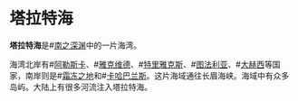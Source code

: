 # 塔拉特海

**塔拉特海**是#[南之深渊](locations/southern-depths)中的一片海湾。

海湾北岸有#[阿勒斯卡](locations/alethkar)、#[雅克维德](locations/jah-keved)、#[特里雅克斯](locations/triax)、#[图法利亚](locations/tu-fallia)、#[大赫西](locations/greater-hexi)等国家，南岸则是#[霜冻之地](locations/frostlands)和#[卡哈巴兰斯](locations/kharbranth)。这片海域通往长眉海峡。海域中有众多岛屿。大陆上有很多河流注入塔拉特海。

